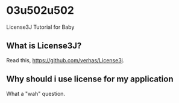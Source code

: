 # 03u502u502
License3J Tutorial for Baby

## What is License3J?
Read this, https://github.com/verhas/License3j.

## Why should i use license for my application
What a "wah" question.

